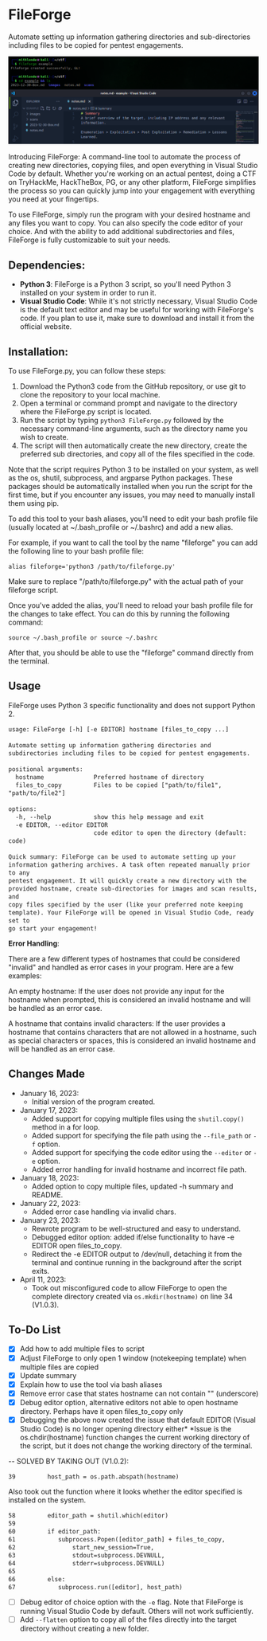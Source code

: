# FileForge
Automate setting up information gathering directories and sub-directories including files to be copied for pentest engagements.

![image](example.png)

Introducing FileForge: A command-line tool to automate the process of creating new directories, copying files, and open everything in Visual Studio Code by default. Whether you're working on an actual pentest, doing a CTF on TryHackMe, HackTheBox, PG, or any other platform, FileForge simplifies the process so you can quickly jump into your engagement with everything you need at your fingertips.

To use FileForge, simply run the program with your desired hostname and any files you want to copy. You can also specify the code editor of your choice. And with the ability to add additional subdirectories and files, FileForge is fully customizable to suit your needs.

## Dependencies:
- **Python 3**: FileForge is a Python 3 script, so you'll need Python 3 installed on your system in order to run it.
- **Visual Studio Code**: While it's not strictly necessary, Visual Studio Code is the default text editor and may be useful for working with FileForge's code. If you plan to use it, make sure to download and install it from the official website.

## Installation:
To use FileForge.py, you can follow these steps:

1. Download the Python3 code from the GitHub repository, or use git to clone the repository to your local machine.
2. Open a terminal or command prompt and navigate to the directory where the FileForge.py script is located.
3. Run the script by typing `python3 FileForge.py` followed by the necessary command-line arguments, such as the directory name you wish to create.
4. The script will then automatically create the new directory, create the preferred sub directories, and copy all of the files specified in the code.


Note that the script requires Python 3 to be installed on your system, as well as the os, shutil, subprocess, and argparse Python packages. These packages should be automatically installed when you run the script for the first time, but if you encounter any issues, you may need to manually install them using pip. 

To add this tool to your bash aliases, you'll need to edit your bash profile file (usually located at ~/.bash_profile or ~/.bashrc) and add a new alias.

For example, if you want to call the tool by the name "fileforge" you can add the following line to your bash profile file:

```
alias fileforge='python3 /path/to/fileforge.py'
```
Make sure to replace "/path/to/fileforge.py" with the actual path of your fileforge script.

Once you've added the alias, you'll need to reload your bash profile file for the changes to take effect. You can do this by running the following command:

```
source ~/.bash_profile or source ~/.bashrc
```

After that, you should be able to use the "fileforge" command directly from the terminal.

## Usage
FileForge uses Python 3 specific functionality and does not support Python 2.
```
usage: FileForge [-h] [-e EDITOR] hostname [files_to_copy ...]

Automate setting up information gathering directories and subdirectories including files to be copied for pentest engagements.

positional arguments:
  hostname              Preferred hostname of directory
  files_to_copy         Files to be copied ["path/to/file1", "path/to/file2"]

options:
  -h, --help            show this help message and exit
  -e EDITOR, --editor EDITOR
                        code editor to open the directory (default: code)

Quick summary: FileForge can be used to automate setting up your information gathering archives. A task often repeated manually prior to any
pentest engagement. It will quickly create a new directory with the provided hostname, create sub-directories for images and scan results, and
copy files specified by the user (like your preferred note keeping template). Your FileForge will be opened in Visual Studio Code, ready set to
go start your engagement!
```

**Error Handling**:

There are a few different types of hostnames that could be considered "invalid" and handled as error cases in your program. Here are a few examples:

An empty hostname: If the user does not provide any input for the hostname when prompted, this is considered an invalid hostname and will be handled as an error case.

A hostname that contains invalid characters: If the user provides a hostname that contains characters that are not allowed in a hostname, such as special characters or spaces, this is considered an invalid hostname and will be handled as an error case.

## Changes Made
- January 16, 2023:
    - Initial version of the program created.
- January 17, 2023: 
    - Added support for copying multiple files using the `shutil.copy()` method in a for loop.
    - Added support for specifying the file path using the `--file_path` or `-f` option.
    - Added support for specifying the code editor using the `--editor` or `-e` option.
    - Added error handling for invalid hostname and incorrect file path.
- January 18, 2023:
    - Added option to copy multiple files, updated -h summary and README.
- January 22, 2023:
    - Added error case handling via invalid chars.
- January 23, 2023: 
    - Rewrote program to be well-structured and easy to understand.
    - Debugged editor option: added if/else functionality to have -e EDITOR open files_to_copy.
    - Redirect the -e EDITOR output to /dev/null, detaching it from the terminal and continue running in the background after the script exits.
- April 11, 2023:
    - Took out misconfigured code to allow FileForge to open the complete directory created via `os.mkdir(hostname)` on line 34 (V1.0.3).

## To-Do List
- [x] Add how to add multiple files to script
- [x] Adjust FileForge to only open 1 window (notekeeping template) when multiple files are copied
- [x] Update summary
- [x] Explain how to use the tool via bash aliases
- [x] Remove error case that states hostname can not contain "" (underscore)
- [x] Debug editor option, alternative editors not able to open hostname directory. Perhaps have it open files_to_copy only
- [x] Debugging the above now created the issue that default EDITOR (Visual Studio Code) is no longer opening directory either*
*Issue is the os.chdir(hostname) function changes the current working directory of the script, but it does not change the working directory of the terminal.

-- SOLVED BY TAKING OUT (V1.0.2):
```python3
39         host_path = os.path.abspath(hostname)
```

Also took out the function where it looks whether the editor specified is installed on the system.
```python3
58         editor_path = shutil.which(editor)
59
60         if editor_path:
61            subprocess.Popen([editor_path] + files_to_copy,
62                start_new_session=True, 
63                stdout=subprocess.DEVNULL,
64                stderr=subprocess.DEVNULL)
65        
66         else:
67            subprocess.run([editor], host_path)
```

- [ ] Debug editor of choice option with the `-e` flag. Note that FileForge is running Visual Studio Code by default. Others will not work sufficiently.
- [ ] Add `--flatten` option to copy all of the files directly into the target directory without creating a new folder.
